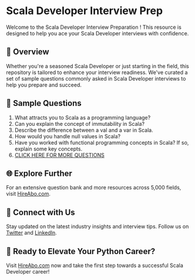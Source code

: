 # Scala Developer Interview Prep

Welcome to the Scala Developer Interview Preparation ! This resource is designed to help you ace your Scala Developer interviews with confidence.

## 🚀 Overview

Whether you're a seasoned Scala Developer or just starting in the field, this repository is tailored to enhance your interview readiness. We've curated a set of sample questions commonly asked in Scala Developer interviews to help you prepare and succeed.

## 📝 Sample Questions

1. What attracts you to Scala as a programming language?
2. Can you explain the concept of immutability in Scala?
3. Describe the difference between a val and a var in Scala.
4. How would you handle null values in Scala?
5. Have you worked with functional programming concepts in Scala? If so, explain some key concepts.
6. [CLICK HERE FOR MORE QUESTIONS](https://hireabo.com/job/0_0_65/Scala%20Developer)

## 🌐 Explore Further

For an extensive question bank and more resources across 5,000 fields, visit [HireAbo.com](https://www.hireabo.com).

## 📱 Connect with Us

Stay updated on the latest industry insights and interview tips. Follow us on [Twitter](https://twitter.com/hireabo) and [LinkedIn](https://www.linkedin.com/in/hire-abo-3609972a8/).

## 🚀 Ready to Elevate Your Python Career?

Visit [HireAbo.com](https://www.hireabo.com) now and take the first step towards a successful Scala Developer career!